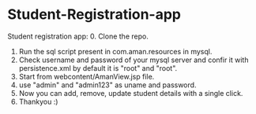# Student-Registration-app
Student registration app:
0. Clone the repo.
1. Run the sql script present in com.aman.resources in mysql.
2. Check username and password of your mysql server and confir it with persistence.xml by default it is "root" and "root".
3. Start from webcontent/AmanView.jsp file.
4. use "admin" and "admin123" as uname and password.
5. Now you can add, remove, update student details with a single click.
6. Thankyou :)
